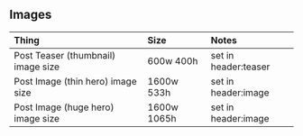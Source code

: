 
## Images

|Thing|Size|Notes|
|:---|:---|:---|
|Post Teaser (thumbnail) image size|600w 400h|set in header:teaser|
|Post Image (thin hero) image size|1600w 533h|set in header:image|
|Post Image (huge hero) image size|1600w 1065h|set in header:image|
